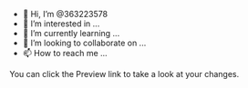 - 👋 Hi, I’m @363223578
- 👀 I’m interested in ...
- 🌱 I’m currently learning ...
- 💞️ I’m looking to collaborate on ...
- 📫 How to reach me ...

<!---
363223578/363223578 is a ✨ special ✨ repository because its `README.md` (this file) appears on your GitHub profile.
--->
You can click the Preview link to take a look at your changes.
